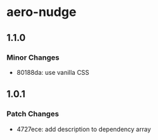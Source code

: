 # aero-nudge

## 1.1.0

### Minor Changes

- 80188da: use vanilla CSS

## 1.0.1

### Patch Changes

- 4727ece: add description to dependency array
